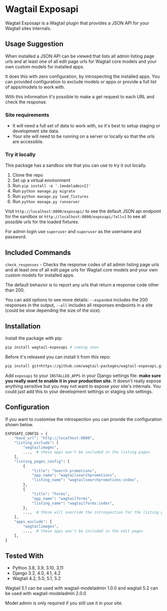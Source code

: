 # Wagtail Exposapi

Wagtail Exposapi is a Wagtail plugin that provides a JSON API for your Wagtail sites internals.

## Usage Suggestion

When installed a JSON API can be viewed that lists all admin listing page urls and at least one of all edit page urls for Wagtail core models and your own custom models for installed apps.

It does this with zero configuration, by introspecting the installed apps. You can provided configuration to exclude models or apps or provide a full list of apps/models to work with.

With this information it's possible to make a get request to each URL and check the response.

### Site requirements

- It will need a full set of data to work with, so it's best to setup staging or development site data.
- Your site will need to be running on a server or locally so that the urls are accessible.

### Try it locally

This package has a sandbox site that you can use to try it out locally.

1. Clone the repo
2. Set up a virtual environment
3. Run `pip install -e '.[modeladmin2]'`
4. Run `python manage.py migrate`
5. Run `python manage.py load_fixtures`
6. Run `python manage.py runserver`

Visit `http://localhost:8000/exposapi/` to see the default JSON api endpoint for the sandbox or `http://localhost:8000/exposapi/?all=1` to see all possible urls for the loaded fixtures.

For admin login use `superuser` and `superuser` as the username and password.

## Included Commands

`check_responses` - Checks the response codes of all admin listing page urls and at least one of all edit page urls for Wagtail core models and your own custom models for installed apps.

The default behavior is to report any urls that return a response code other than 200.

You can add options to see more details: `--expanded` includes the 200 responses in the output, `--all` includes all responses endpoints in a site (could be slow depending the size of the size).

## Installation

Install the package with pip:

```bash
pip install wagtail-exposapi # coming soon
```

Before it's released you can install it from this repo:

```bash
pip install git+https://github.com/wagtail-packages/wagtail-exposapi.git
```

Add `exposapi` to your `INSTALLED_APPS` in your Django settings file: **make sure you really want to enable it in your production site.** It doesn't really expose anything sensitive but you may not want to expose your site's internals. You could just add this to your development settings or staging site settings.

## Configuration

If you want to customise the introspection you can provide the configuration shown below.

```python
EXPOSAPI_CONFIG = {
    "base_url": "http://localhost:8000",
    "listing_exclude": [
        "wagtailimages",
        ...,  # these apps won't be included in the listing pages
    ],
    "listing_pages_config": [
        {
            "title": "Search promotions",
            "app_name": "wagtailsearchpromotions",
            "listing_name": "wagtailsearchpromotions:index",
        },
        {
            "title": "Forms",
            "app_name": "wagtailforms",
            "listing_name": "wagtailforms:index",
        },
        ...,  # these will override the introspection for the listing pages
    ],
    "apps_exclude": [
        "wagtailimages",
        ...,  # these apps won't be included in the edit pages
    ],
}
```

## Tested With

- Python 3.8, 3.9, 3.10, 3,11
- Django 3.2, 4.0, 4.1, 4.2
- Wagtail 4.2, 5.0, 5.1, 5.2

Wagtail 5.1 can be used with wagtail-modeladmin 1.0.0 and wagtail 5.2 can be used with wagtail-modeladmin 2.0.0

Model admin is only required if you still use it in your site.
